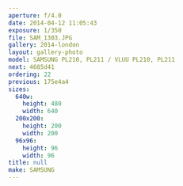 ```yaml
---
aperture: f/4.0
date: 2014-04-12 11:05:43
exposure: 1/350
file: SAM_1303.JPG
gallery: 2014-london
layout: gallery-photo
model: SAMSUNG PL210, PL211 / VLUU PL210, PL211
next: 4685d41
ordering: 22
previous: 175e4a4
sizes:
  640w:
    height: 480
    width: 640
  200x200:
    height: 200
    width: 200
  96x96:
    height: 96
    width: 96
title: null
make: SAMSUNG
---
```

